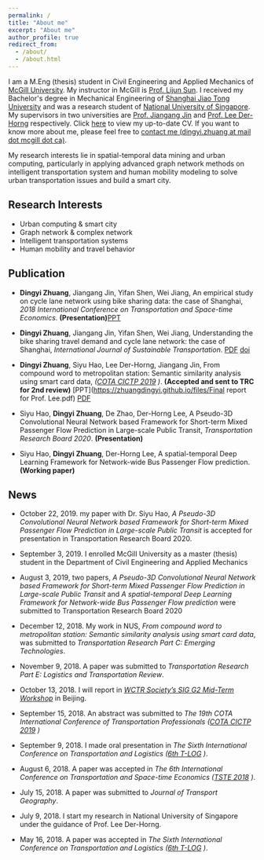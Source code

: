 ```yaml
---
permalink: /
title: "About me"
excerpt: "About me"
author_profile: true
redirect_from: 
  - /about/
  - /about.html
---
```

I am a M.Eng (thesis) student in Civil Engineering and Applied Mechanics of [McGill University](https://www.mcgill.ca/). My instructor in McGill is [Prof. Lijun Sun](https://lijunsun.github.io/). I received my Bachelor's degree in Mechanical Engineering of [Shanghai Jiao Tong University](http://en.sjtu.edu.cn/) and was a research student of [National University of Singapore](http://www.nus.edu.sg/). My supervisors in two universities are [Prof. Jiangang Jin](http://naoce.sjtu.edu.cn/en/teachershow.aspx?info_lb=24&info_id=8&flag=2) and  [Prof. Lee Der-Horng](http://www.eng.nus.edu.sg/cee/people/ceeleedh/) respectively. Click [here](http://zhuangdingyi.github.io/files/zhuang_dingyi_cv_extended.pdf) to view my up-to-date CV. If you want to know more about me, please feel free to [contact me (dingyi.zhuang at mail dot mcgill dot ca)](mailto:dingyi.zhuang@mail.mcgill.ca).

My research interests lie in spatial-temporal data mining and urban computing, particularly in applying advanced graph network methods on intelligent transportation system and human mobility modeling to solve urban transportation issues and build a smart city.

## Research Interests

* Urban computing & smart city
* Graph network & complex network
* Intelligent transportation systems
* Human mobility and travel behavior

## Publication
* **Dingyi Zhuang**, Jiangang Jin, Yifan Shen, Wei Jiang, An empirical study on cycle lane network using bike sharing data: the case of Shanghai, *2018 International Conference on Transportation and Space-time Economics*. **(Presentation)**[PPT](https://zhuangdingyi.github.io/files/2018-08-23-Pre-Bikesharing.pdf)

* **Dingyi Zhuang**, Jiangang Jin, Yifan Shen, Wei Jiang, Understanding the bike sharing travel demand and cycle lane network: the case of Shanghai, *International Journal of Sustainable Transportation*. [PDF](https://zhuangdingyi.github.io/files/full-manuscript.pdf) [doi](https://www.tandfonline.com/doi/full/10.1080/15568318.2019.1699209)

* **Dingyi Zhuang**, Siyu Hao, Lee Der-Horng, Jiangang Jin, From compound word to metropolitan station: Semantic similarity analysis
using smart card data, *([COTA CICTP 2019](http://cota-home.org/CICTP/CICTP_2019/Authors_CFP.html) )*. **(Accepted and sent to TRC for 2nd review)** [PPT](https://zhuangdingyi.github.io/files/Final report for Prof. Lee.pdf) [PDF](https://zhuangdingyi.github.io/files/NUS_Manuscript.pdf) 

* Siyu Hao, **Dingyi Zhuang**, De Zhao, Der-Horng Lee, A Pseudo-3D Convolutional Neural Network based Framework for Short-term Mixed Passenger Flow Prediction in Large-scale Public Transit, *Transportation Research Board 2020*. **(Presentation)**

* Siyu Hao, **Dingyi Zhuang**, Der-Horng Lee, A spatial-temporal Deep Learning Framework for Network-wide Bus Passenger Flow prediction. **(Working paper)**

## News
* October 22, 2019. my paper with Dr. Siyu Hao, *A Pseudo-3D Convolutional Neural Network based Framework for Short-term Mixed Passenger Flow Prediction in Large-scale Public Transit* is accepted for presentation in Transportation Research Board 2020.

* September 3, 2019. I enrolled McGill University as a master (thesis) student in the Department of Civil Engineering and Applied Mechanics

* August 3, 2019, two papers, *A Pseudo-3D Convolutional Neural Network based Framework for Short-term Mixed Passenger Flow Prediction in Large-scale Public Transit* and *A spatial-temporal Deep Learning Framework for Network-wide Bus Passenger Flow prediction* were submitted to Transportation Research Board 2020

* December 12, 2018. My work in NUS, *From compound word to metropolitan station: Semantic similarity analysis using smart card data*, was submitted to *Transportation Research Part C: Emerging Technologies*.


* November 9, 2018. A paper was submitted to *Transportation Research Part E: Logistics and Transportation Review*.

* October 13, 2018. I will report in [*WCTR Society’s SIG G2 Mid-Term Workshop*](http://e242.zserv.tuwien.ac.at/fileadmin/mediapool-verkehrsplanung/Diverse/Links/CfP_WCTR_SIG2_mid-term_event_final_v1.pdf) in Beijing.

* September 15, 2018. An abstract was submitted to *The 19th COTA International Conference of Transportation Professionals ([COTA CICTP 2019](http://cota-home.org/CICTP/CICTP_2019/Authors_CFP.html) )*

* September 9, 2018. I made oral presentation in *The Sixth International Conference on Transportation and Logistics ([6th T-LOG](http://tlog2018.cicts-dmu.com/) )*.

* August 6, 2018. A paper was accepted in *The 6th International Conference on Transportation and Space-time Economics ([TSTE 2018](http://tste.bjtu.edu.cn/) )*.

* July 15, 2018. A paper was submitted to *Journal of Transport Geography*.

* July 9, 2018. I start my research in National University of Singapore under the guidance of Prof. Lee Der-Horng.

* May 16, 2018. A paper was accepted in *The Sixth International Conference on Transportation and Logistics ([6th T-LOG](http://tlog2018.cicts-dmu.com/) )*.
